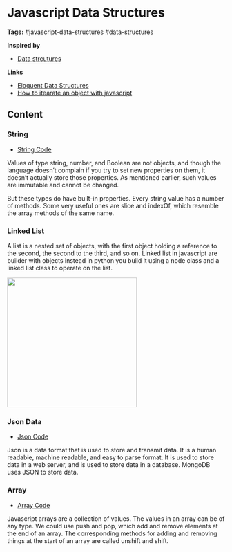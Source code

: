 # Javascript Data Structures

**Tags:** #javascript-data-structures #data-structures

**Inspired by**
- [Data strcutures](../../notion/20220517163158_data-structures.md)

**Links**
- [Eloquent Data Structures](https://eloquentjavascript.net/04_data.html)
- [How to itearate an object with javascript](https://stackoverflow.com/questions/684672/how-do-i-loop-through-or-enumerate-a-javascript-object)

## Content

### String

- [String Code](../first-splash/strings.js)

Values of type string, number, and Boolean are not objects, and though the language doesn’t complain if you try to set new properties on them, it doesn’t actually store those properties. As mentioned earlier, such values are immutable and cannot be changed.

But these types do have built-in properties. Every string value has a number of methods. Some very useful ones are slice and indexOf, which resemble the array methods of the same name.

### Linked List 

A list is a nested set of objects, with the first object holding a reference to the second, the second to the third, and so on. Linked list in javascript are builder with objects instead in python you build it using a node class and a linked list class to operate on the list.

<img src="https://eloquentjavascript.net/img/linked-list.svg" style="width:300px;">

### Json Data

- [Json Code](../first-splash/json.js)

Json is a data format that is used to store and transmit data. It is a human readable, machine readable, and easy to parse format. It is used to store data in a web server, and is used to store data in a database. MongoDB uses JSON to store data.

### Array

- [Array Code](../first-splash/arrays.js)

Javascript arrays are a collection of values. The values in an array can be of any type. We could use push and pop, which add and remove elements at the end of an array. The corresponding methods for adding and removing things at the start of an array are called unshift and shift.